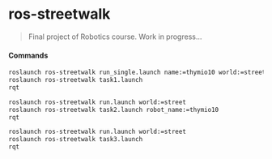 # ros-streetwalk
> Final project of Robotics course. Work in progress...
> 
#### Commands
```sh
roslaunch ros-streetwalk run_single.launch name:=thymio10 world:=street_single
roslaunch ros-streetwalk task1.launch
rqt
```

```sh
roslaunch ros-streetwalk run.launch world:=street
roslaunch ros-streetwalk task2.launch robot_name:=thymio10
rqt
```

```sh
roslaunch ros-streetwalk run.launch world:=street
roslaunch ros-streetwalk task3.launch
rqt
```
